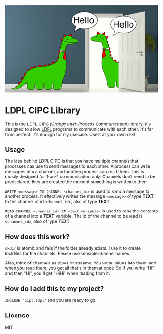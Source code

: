 ![Inter-Process Communication](picture.png)

# LDPL CIPC Library
This is the LDPL CIPC (_Crappy Inter-Process Communication_) library. It's designed to
allow [LDPL](https://github.com/lartu/ldpl) programs to communicate with each other. It's far from perfect. It's enough for
my usecase. Use it at your own risk!

## Usage
The idea behind LDPL CIPC is that you have multiple channels that processes can use
to send messages to each other. A process can write messages into a channel, and another
process can read them. This is mostly designed for 1-on-1 communication only. Channels
don't need to be predeclared; they are created the moment something is written to them.

`WRITE <message> TO CHANNEL <channel_id>` is used to *send* a message to another process.
It effectively writes the message `<message>` of type **TEXT** to the channel of id
`<channel_id>`, also of type **TEXT**.

`READ CHANNEL <channel_id> IN <text_variable>` is used to *read* the contents of a channel
into a **TEXT** variable. The id of the channel to be read is `<channel_id>`, also of type **TEXT**.

## How does this work?
`mkdir` is atomic and fails if the folder already exists. I use it to create lockfiles for
the channels. Please use sensible channel names.

Also, think of channels as pipes or streams. You write values into them, and when you read
them, you get all that's in them at once. So if you write "Hi" and then "Hi", you'll get
"HiHi" when reading from it.

## How do I add this to my project?
`INCLUDE "cipc.ldpl"` and you are ready to go.

## License
MIT
